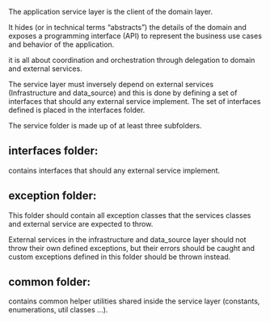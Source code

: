 The application service layer is the client of the domain layer. 

It hides (or in technical terms “abstracts”) the details of the domain and exposes a programming interface (API) to represent the business use cases and behavior of the application. 

it is all about coordination and orchestration through delegation to domain and external services. 

The service layer must inversely depend on external services (Infrastructure and data_source) and this is done by defining a set of interfaces that should any external service implement. The set of interfaces defined is placed in the interfaces folder.

The service folder is made up of at least three subfolders.

## interfaces folder: 

contains interfaces that should any external service implement.

## exception folder: 

This folder should contain all exception classes that the services classes and external service are expected to throw. 

External services in the infrastructure and data_source layer should not throw their own defined exceptions, but their errors should be caught and custom exceptions defined in this folder should be thrown instead.

## common folder: 

contains common helper utilities shared inside the service layer (constants, enumerations, util classes …).

